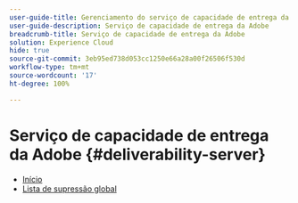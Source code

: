 ```yaml
---
user-guide-title: Gerenciamento do serviço de capacidade de entrega da Adobe
user-guide-description: Serviço de capacidade de entrega da Adobe
breadcrumb-title: Serviço de capacidade de entrega da Adobe
solution: Experience Cloud
hide: true
source-git-commit: 3eb95ed738d053cc1250e66a28a00f26506f530d
workflow-type: tm+mt
source-wordcount: '17'
ht-degree: 100%

---
```


# Serviço de capacidade de entrega da Adobe {#deliverability-server}

* [Início](home.md)
* [Lista de supressão global](global-suppression-list.md)
